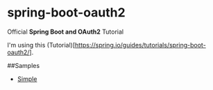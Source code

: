 # spring-boot-oauth2
Official **Spring Boot and OAuth2** Tutorial

I'm using this (Tutorial)[https://spring.io/guides/tutorials/spring-boot-oauth2/].   

##Samples

- [Simple](simple/simple.md)


